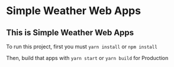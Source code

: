 # Simple Weather Web Apps

## This is Simple Weather Web Apps

To run this project, first you must `yarn install` or `npm install`

Then, build that apps with `yarn start` or `yarn build` for Production
